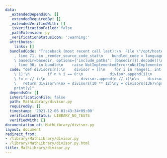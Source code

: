 ```yaml
---
data:
  _extendedDependsOn: []
  _extendedRequiredBy: []
  _extendedVerifiedWith: []
  _isVerificationFailed: false
  _pathExtension: py
  _verificationStatusIcon: ':warning:'
  attributes:
    links: []
  bundledCode: "Traceback (most recent call last):\n  File \"/opt/hostedtoolcache/Python/3.10.6/x64/lib/python3.10/site-packages/onlinejudge_verify/documentation/build.py\"\
    , line 71, in _render_source_code_stat\n    bundled_code = language.bundle(stat.path,\
    \ basedir=basedir, options={'include_paths': [basedir]}).decode()\n  File \"/opt/hostedtoolcache/Python/3.10.6/x64/lib/python3.10/site-packages/onlinejudge_verify/languages/python.py\"\
    , line 96, in bundle\n    raise NotImplementedError\nNotImplementedError\n"
  code: "def divisors(n):\n    divisor = []\n    for i in range(1, int(n ** 0.5) +\
    \ 1):\n        if n % i == 0:\n            divisor.append(i)\n            if i\
    \ != n // i:\n                divisor.append(n // i)\n\n    divisor.sort()\n \
    \   return divisor\n\nx = divisors(10 ** 12)\ny = divisors(136)\nprint(len(x))\n\
    print(y)"
  dependsOn: []
  isVerificationFile: false
  path: MathLibrary/divisor.py
  requiredBy: []
  timestamp: '2021-12-06 01:43:34+09:00'
  verificationStatus: LIBRARY_NO_TESTS
  verifiedWith: []
documentation_of: MathLibrary/divisor.py
layout: document
redirect_from:
- /library/MathLibrary/divisor.py
- /library/MathLibrary/divisor.py.html
title: MathLibrary/divisor.py
---
```

